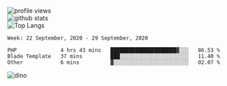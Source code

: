 ![profile views](https://komarev.com/ghpvc/?username=azizramdan)  
![github stats](https://github-readme-stats.vercel.app/api?username=azizramdan&show_icons=true&count_private=true&title_color=000)  
![Top Langs](https://github-readme-stats.vercel.app/api/top-langs/?username=azizramdan&layout=compact&langs_count=6&hide=tsql&&title_color=000&exclude_repo=Futsal-Go,Futsal-Go-Admin,Sistem-Informasi-Sensus-Harian-Rawat-Inap)  
<!--START_SECTION:waka-->
```text
Week: 22 September, 2020 - 29 September, 2020

PHP              4 hrs 43 mins   █████████████████████▓░░░   86.53 % 
Blade Template   37 mins         ███░░░░░░░░░░░░░░░░░░░░░░   11.40 % 
Other            6 mins          ▓░░░░░░░░░░░░░░░░░░░░░░░░   02.07 % 
```
<!--END_SECTION:waka-->
![dino](https://raw.githubusercontent.com/azizramdan/azizramdan/master/dino.gif)  
